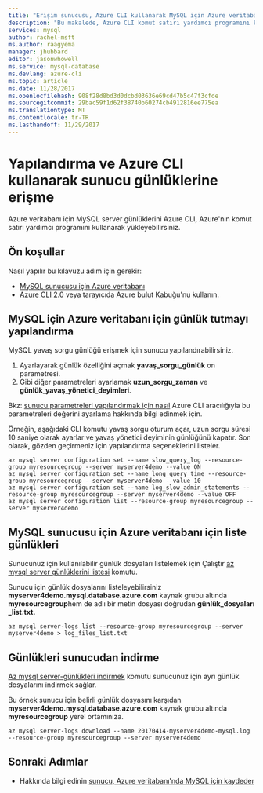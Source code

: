 ```yaml
---
title: "Erişim sunucusu, Azure CLI kullanarak MySQL için Azure veritabanı'nda oturum | Microsoft Docs"
description: "Bu makalede, Azure CLI komut satırı yardımcı programını kullanarak MySQL için Azure veritabanı sunucusu günlüklerine erişmek açıklar."
services: mysql
author: rachel-msft
ms.author: raagyema
manager: jhubbard
editor: jasonwhowell
ms.service: mysql-database
ms.devlang: azure-cli
ms.topic: article
ms.date: 11/28/2017
ms.openlocfilehash: 908f28d8bd3d0dcbd03636e69cd47b5c47f3cfde
ms.sourcegitcommit: 29bac59f1d62f38740b60274cb4912816ee775ea
ms.translationtype: MT
ms.contentlocale: tr-TR
ms.lasthandoff: 11/29/2017
---
```

# <a name="configure-and-access-server-logs-using-azure-cli"></a>Yapılandırma ve Azure CLI kullanarak sunucu günlüklerine erişme
Azure veritabanı için MySQL server günlüklerini Azure CLI, Azure'nın komut satırı yardımcı programını kullanarak yükleyebilirsiniz.

## <a name="prerequisites"></a>Ön koşullar
Nasıl yapılır bu kılavuzu adım için gerekir:
- [MySQL sunucusu için Azure veritabanı](quickstart-create-mysql-server-database-using-azure-cli.md)
- [Azure CLI 2.0](/cli/azure/install-azure-cli) veya tarayıcıda Azure bulut Kabuğu'nu kullanın.

## <a name="configure-logging-for-azure-database-for-mysql"></a>MySQL için Azure veritabanı için günlük tutmayı yapılandırma
MySQL yavaş sorgu günlüğü erişmek için sunucu yapılandırabilirsiniz.
1. Ayarlayarak günlük özelliğini açmak **yavaş\_sorgu\_günlük** on parametresi.
2. Gibi diğer parametreleri ayarlamak **uzun\_sorgu\_zaman** ve **günlük\_yavaş\_yönetici\_deyimleri**.

Bkz: [sunucu parametreleri yapılandırmak için nasıl](howto-configure-server-parameters-using-cli.md) Azure CLI aracılığıyla bu parametreleri değerini ayarlama hakkında bilgi edinmek için.

Örneğin, aşağıdaki CLI komutu yavaş sorgu oturum açar, uzun sorgu süresi 10 saniye olarak ayarlar ve yavaş yönetici deyiminin günlüğünü kapatır. Son olarak, gözden geçirmeniz için yapılandırma seçeneklerini listeler.
```azurecli-interactive
az mysql server configuration set --name slow_query_log --resource-group myresourcegroup --server myserver4demo --value ON
az mysql server configuration set --name long_query_time --resource-group myresourcegroup --server myserver4demo --value 10
az mysql server configuration set --name log_slow_admin_statements --resource-group myresourcegroup --server myserver4demo --value OFF
az mysql server configuration list --resource-group myresourcegroup --server myserver4demo
```

## <a name="list-logs-for-azure-database-for-mysql-server"></a>MySQL sunucusu için Azure veritabanı için liste günlükleri
Sunucunuz için kullanılabilir günlük dosyaları listelemek için Çalıştır [az mysql server günlüklerini listesi](/cli/azure/mysql/server-logs#az_mysql_server_logs_list) komutu.

Sunucu için günlük dosyalarını listeleyebilirsiniz **myserver4demo.mysql.database.azure.com** kaynak grubu altında **myresourcegroup**hem de adlı bir metin dosyası doğrudan **günlük\_dosyaları \_list.txt.**
```azurecli-interactive
az mysql server-logs list --resource-group myresourcegroup --server myserver4demo > log_files_list.txt
```
## <a name="download-logs-from-the-server"></a>Günlükleri sunucudan indirme
[Az mysql server-günlükleri indirmek](/cli/azure/mysql/server-logs#az_mysql_server_logs_download) komutu sunucunuz için ayrı günlük dosyalarını indirmek sağlar. 

Bu örnek sunucu için belirli günlük dosyasını karşıdan **myserver4demo.mysql.database.azure.com** kaynak grubu altında **myresourcegroup** yerel ortamınıza.
```azurecli-interactive
az mysql server-logs download --name 20170414-myserver4demo-mysql.log --resource-group myresourcegroup --server myserver4demo
```

## <a name="next-steps"></a>Sonraki Adımlar
- Hakkında bilgi edinin [sunucu, Azure veritabanı'nda MySQL için kaydeder](concepts-server-logs.md)
